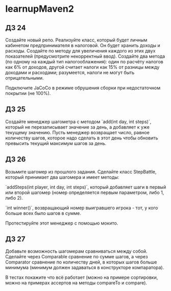 # learnupMaven2

## ДЗ 24

<p>Создайте новый репо. Реализуйте класс, который будет личным кабинетом предпринимателя в налоговой. Он будет хранить доходы и расходы. Создайте по методу для увеличения каждого из этих двух показателей (предусмотрите некорректный ввод). Создайте два метода (по одному на каждый тип налогооблажения): один по расчёту налогов как 6% от доходов, другой считает налоги как 15% от разницы между доходами и расходами; разумеется, налоги не могут быть отрицательными.</p>

<p>Подключите JaCoCo в режиме обрушения сборки при недостаточном покрытии (не 100%).</p>

## ДЗ 25

<p>Создайте менеджер шагометра с методом `add(int day, int steps)`, который не перезаписывает значение за день, а добавляет к уже текущему значению. Пусть менеджер возвращает число, равное количеству шагов, которое надо сделать в этот день чтобы обновить превысить текущий максимум шагов за день.</p>

## ДЗ 26

<p>Возьмите шагомер из прошлого задания. Сделайте класс StepBattle, который принимает два шагомера и имеет методы:</p>

<p>`addSteps(int player, int day, int steps)`, который добавляет шаги в первый или второй шагомер (номер определяется первым параметром, либо 1, либо 2).</p>

<p>`int winner()`, возвращающий номер выигравшего игрока - тот, у кого больше всех было шагов в сумме.</p>

<p>Протестируйте этот менеджер с помощью мокито.</p>

## ДЗ 27

<p>Добавьте возможность шагомерам сравниваться между собой. Сделайте через Comparable сравнение по сумме шагов, а через Comparator сравнение по количеству дней, в которых шагов больше минимума (минимум должен задаваться в конструкторе компаратора).</p>

<p>В тестах покажите что всё работает (можно на примере сортировки, можно на примерах ассертов на методы compareTo и compare).</p>